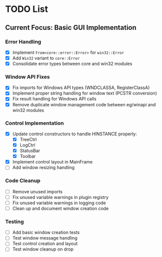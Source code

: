 # TODO List

## Current Focus: Basic GUI Implementation

### Error Handling
- [x] Implement `From<core::error::Error>` for `win32::Error`
- [x] Add `Win32` variant to `core::Error`
- [x] Consolidate error types between core and win32 modules

### Window API Fixes
- [x] Fix imports for Windows API types (WNDCLASSA, RegisterClassA)
- [x] Implement proper string handling for window text (PCSTR conversion)
- [x] Fix result handling for Windows API calls
- [x] Remove duplicate window management code between eg/winapi and win32 modules

### Control Implementation
- [x] Update control constructors to handle HINSTANCE properly:
  - [x] TreeCtrl
  - [x] LogCtrl
  - [x] StatusBar
  - [x] Toolbar
- [x] Implement control layout in MainFrame
- [ ] Add window resizing handling

### Code Cleanup
- [ ] Remove unused imports
- [ ] Fix unused variable warnings in plugin registry
- [ ] Fix unused variable warnings in logging code
- [ ] Clean up and document window creation code

### Testing
- [ ] Add basic window creation tests
- [ ] Test window message handling
- [ ] Test control creation and layout
- [ ] Test window cleanup on drop
